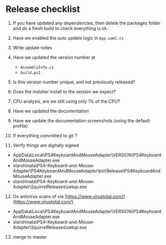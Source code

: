 # Release checklist


1. If you have updated any dependencies, then delete the packages folder and do a fresh build to check everything is ok.

2. Have we enabled the auto update logic in ` App.xaml.cs `

3. Write update notes

4. Have we updated the version number at 
   * ` AssemblyInfo.cs `
   * ` build.ps1 `

5. Is this version number unique, and not previously released?

6. Does the installer install to the version we expect?

7. CPU analysis, are we still using only 1% of the CPU?

8. Have we updated the documentation

9. Have we update the documentation screenshots (using the default profile)

10. If everything committed to git ?

11. Verify things are digitally signed
   * AppData\Local\PS4KeyboardAndMouseAdapter\VERSION\PS4KeyboardAndMouseAdapter.exe 
   * starshinata\PS4-Keyboard-and-Mouse-Adapter\PS4KeyboardAndMouseAdapter\bin\Release\PS4KeyboardAndMouseAdapter.exe 
   * starshinata\PS4-Keyboard-and-Mouse-Adapter\SquirrelReleases\setup.exe

12. Do antivirus scans of via [https://www.virustotal.com/](https://www.virustotal.com/)
   * AppData\Local\PS4KeyboardAndMouseAdapter\VERSION\PS4KeyboardAndMouseAdapter.exe 
   * starshinata\PS4-Keyboard-and-Mouse-Adapter\SquirrelReleases\setup.exe

13. merge to master
